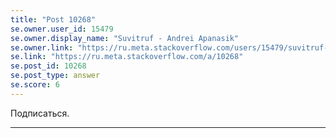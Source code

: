 ```yaml
---
title: "Post 10268"
se.owner.user_id: 15479
se.owner.display_name: "Suvitruf - Andrei Apanasik"
se.owner.link: "https://ru.meta.stackoverflow.com/users/15479/suvitruf-andrei-apanasik"
se.link: "https://ru.meta.stackoverflow.com/a/10268"
se.post_id: 10268
se.post_type: answer
se.score: 6
---
```

<p>Подписаться.</p>

<hr>
